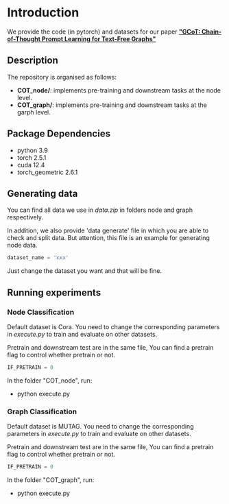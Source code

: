 # Introduction
We provide the code (in pytorch) and datasets for our paper 
[**"GCoT: Chain-of-Thought Prompt Learning for Text-Free Graphs"**](url)

## Description
The repository is organised as follows:
- **COT_node/**: implements pre-training and downstream tasks at the node level.
- **COT_graph/**: implements pre-training and downstream tasks at the garph level.

## Package Dependencies
* python 3.9
* torch 2.5.1
* cuda 12.4
* torch_geometric 2.6.1

## Generating data
You can find all data we use in *data.zip* in folders node and graph respectively.

In addition, we also provide 'data generate' file in which you are able to check and split data.
But attention, this file is an example for generating node data.
```python
dataset_name = 'xxx'
```
Just change the dataset you want and that will be fine.

## Running experiments
### Node Classification
Default dataset is Cora. You need to change the corresponding parameters in *execute.py* to train and evaluate on other datasets. 

Pretrain and downstream test are in the same file, You can find a pretrain flag to control whether pretrain or not.
```python
IF_PRETRAIN = 0
```
In the folder "COT_node", run:
- python execute.py

### Graph Classification
Default dataset is MUTAG. You need to change the corresponding parameters in *execute.py* to train and evaluate on other datasets.

Pretrain and downstream test are in the same file, You can find a pretrain flag to control whether pretrain or not.
```python
IF_PRETRAIN = 0
```
In the folder "COT_graph", run:
- python execute.py
